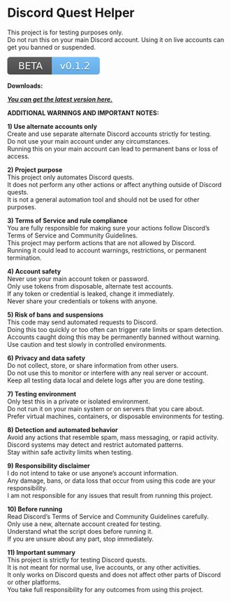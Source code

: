 # Discord Quest Helper

This project is for testing purposes only.  
Do not run this on your main Discord account. Using it on live accounts can get you banned or suspended.

![LATEST](https://raw.githubusercontent.com/sanudisht/discord-quest-helper/1fd97d9896ecbb9355166f0fb8ec92061ea2bbbe/images/latest.svg)

**Downloads:**

[***You can get the latest version here.***](https://github.com/sanudisht/discord-quest-helper/blob/main/internal%2Fmain.js)

**ADDITIONAL WARNINGS AND IMPORTANT NOTES:**

**1) Use alternate accounts only**  
Create and use separate alternate Discord accounts strictly for testing.  
Do not use your main account under any circumstances.  
Running this on your main account can lead to permanent bans or loss of access.

**2) Project purpose**  
This project only automates Discord quests.  
It does not perform any other actions or affect anything outside of Discord quests.  
It is not a general automation tool and should not be used for other purposes.

**3) Terms of Service and rule compliance**  
You are fully responsible for making sure your actions follow Discord’s Terms of Service and Community Guidelines.  
This project may perform actions that are not allowed by Discord.  
Running it could lead to account warnings, restrictions, or permanent termination.

**4) Account safety**  
Never use your main account token or password.  
Only use tokens from disposable, alternate test accounts.  
If any token or credential is leaked, change it immediately.  
Never share your credentials or tokens with anyone.

**5) Risk of bans and suspensions**  
This code may send automated requests to Discord.  
Doing this too quickly or too often can trigger rate limits or spam detection.  
Accounts caught doing this may be permanently banned without warning.  
Use caution and test slowly in controlled environments.

**6) Privacy and data safety**  
Do not collect, store, or share information from other users.  
Do not use this to monitor or interfere with any real server or account.  
Keep all testing data local and delete logs after you are done testing.

**7) Testing environment**  
Only test this in a private or isolated environment.  
Do not run it on your main system or on servers that you care about.  
Prefer virtual machines, containers, or disposable environments for testing.

**8) Detection and automated behavior**  
Avoid any actions that resemble spam, mass messaging, or rapid activity.  
Discord systems may detect and restrict automated patterns.  
Stay within safe activity limits when testing.

**9) Responsibility disclaimer**  
I do not intend to take or use anyone’s account information.  
Any damage, bans, or data loss that occur from using this code are your responsibility.  
I am not responsible for any issues that result from running this project.

**10) Before running**  
Read Discord’s Terms of Service and Community Guidelines carefully.  
Only use a new, alternate account created for testing.  
Understand what the script does before running it.  
If you are unsure about any part, stop immediately.

**11) Important summary**  
This project is strictly for testing Discord quests.  
It is not meant for normal use, live accounts, or any other activities.  
It only works on Discord quests and does not affect other parts of Discord or other platforms.  
You take full responsibility for any outcomes from using this project.